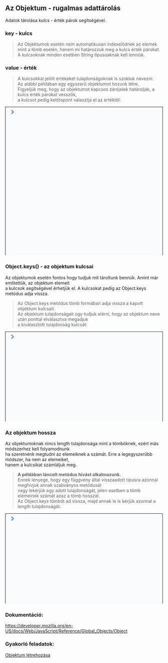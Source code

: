 ## Az Objektum - rugalmas adattárolás  
Adatok tárolása kulcs - érték párok segítségével.  
  
### key - kulcs  
> Az Objektumok esetén nem automatikusan indexelődnek az elemek mint a tömb esetén, hanem mi határozzuk meg a kulcs érték párokat.  
A kulcsoknak minden esetben String típusúaknak kell lenniük.  
  
### value - érték  
> A kulcsokkal jelölt értékeket tulajdonságoknak is szoktuk nevezni.  
Az alábbi példában egy egyszerű objektumot hozunk létre.  
Figyeljük meg, hogy az objektumot kapcsos zárójelek határolják, a kulcs érték párokat vesszők,  
a kulcsot pedig kettőspont választja el az értéktől:  
  
![Objektum létrehozása](/docs/basic/week2/image/variable_types_object_definition.gif)  
  
### Object.keys() - az objektum kulcsai  
Az objektumok esetén fontos hogy tudjuk mit tároltunk bennük. Amint már említettük, az objektum elemeit  
a kulcsok segítségével érhetjük el. A kulcsokat pedig az Object.keys metódus adja vissza.  
> Az Object.keys metódus tömb formában adja vissza a kapott objektum kulcsait.  
Az objektum tulajdonságait úgy tudjuk elérni, hogy az objektum neve után ponttal elválasztva megadjuk  
a kiválasztott tulajdonság kulcsát:  
  
![Objektum kulcsok](/docs/basic/week2/image/variable_types_object_methods_keys.gif)  
  
### Az objektum hossza  
Az objektumoknak nincs length tulajdonsága mint a tömböknek, ezért más módszerhez kell folyamodnunk  
ha szeretnénk megtudni az elemeiknek a számát. Erre a legegyszerűbb módszer, ha nem az elemeiket,  
hanem a kulcsikat számláljuk meg.  
> __A példában láncolt metódus hívást alkalmazunk.__  
Ennek lényege, hogy egy függvény által visszaadott típusra azonnal meghívjuk annak szabványos metódusát  
vagy lekérjük egy adott tulajdonságát, jelen esetben a tömb elemeinek számát azaz a tömb hosszát.  
Az Object.keys tömböt ad vissza, majd annak le is kérjük azonnal a length tulajdonságát:  
  
![Objektum kulcsok](/docs/basic/week2/image/variable_types_object_length.gif)  
  
### Dokumentáció: 
https://developer.mozilla.org/en-US/docs/Web/JavaScript/Reference/Global_Objects/Object  
  
### Gyakorló feladatok:
<a href="http://37.139.16.100:3333/practice/basic/week2/10_variable_types_object" target="_blank">Objektum létrehozása</a>  
  
